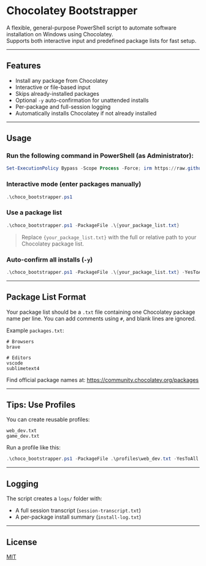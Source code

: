 # Chocolatey Bootstrapper

A flexible, general-purpose PowerShell script to automate software installation on Windows using Chocolatey.  
Supports both interactive input and predefined package lists for fast setup.

---

## Features

- Install any package from Chocolatey
- Interactive or file-based input
- Skips already-installed packages
- Optional `-y` auto-confirmation for unattended installs
- Per-package and full-session logging
- Automatically installs Chocolatey if not already installed

---

## Usage

### Run the following command in PowerShell (as Administrator):

```powershell
Set-ExecutionPolicy Bypass -Scope Process -Force; irm https://raw.githubusercontent.com/haruchanz64/chocolateybootstrapper/refs/heads/main/choco_bootstrapper.ps1 | iex
```

### Interactive mode (enter packages manually)
```powershell
.\choco_bootstrapper.ps1
```

### Use a package list
```powershell
.\choco_bootstrapper.ps1 -PackageFile .\{your_package_list.txt}
```
> Replace `{your_package_list.txt}` with the full or relative path to your Chocolatey package list.

### Auto-confirm all installs (`-y`)
```powershell
.\choco_bootstrapper.ps1 -PackageFile .\{your_package_list.txt} -YesToAll
```

---

## Package List Format

Your package list should be a `.txt` file containing one Chocolatey package name per line. You can add comments using `#`, and blank lines are ignored.

Example `packages.txt`:
```
# Browsers
brave

# Editors
vscode
sublimetext4
```

Find official package names at: https://community.chocolatey.org/packages

---

## Tips: Use Profiles

You can create reusable profiles:

```
web_dev.txt
game_dev.txt
```

Run a profile like this:
```powershell
.\choco_bootstrapper.ps1 -PackageFile .\profiles\web_dev.txt -YesToAll
```

---

## Logging

The script creates a `logs/` folder with:
- A full session transcript (`session-transcript.txt`)
- A per-package install summary (`install-log.txt`)

---

## License

[MIT](./LICENSE)
